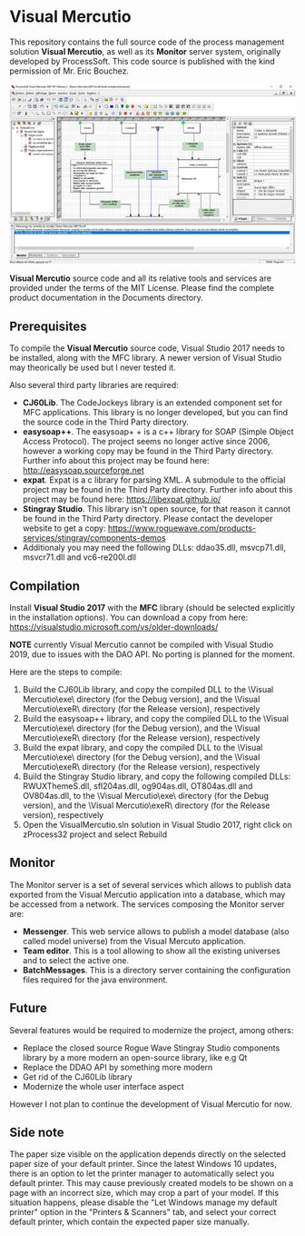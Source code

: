 # Visual Mercutio
This repository contains the full source code of the process management solution **Visual Mercutio**, as well as its **Monitor** server system, originally developed by ProcessSoft. This code source is published with the kind permission of Mr. Eric Bouchez.

![Visual Mercutio main frame](Documents/Screenshots/VisualMercutio_MainFrame.png)

**Visual Mercutio** source code and all its relative tools and services are provided under the terms of the MIT License. Please find the complete product documentation in the Documents directory.

## Prerequisites
To compile the **Visual Mercutio** source code, Visual Studio 2017 needs to be installed, along with the MFC library. A newer version of Visual Studio may theorically be used but I never tested it.

Also several third party libraries are required:
- **CJ60Lib**. The CodeJockeys library is an extended component set for MFC applications. This library is no longer developed, but you can find the source code in the Third Party directory.
- **easysoap++**. The easysoap+ + is a c++ library for SOAP (Simple Object Access Protocol). The project seems no longer active since 2006, however a working copy may be found in the Third Party directory. Further info about this project may be found here: http://easysoap.sourceforge.net
- **expat**. Expat is a c library for parsing XML. A submodule to the official project may be found in the Third Party directory. Further info about this project may be found here: https://libexpat.github.io/
- **Stingray Studio**. This library isn't open source, for that reason it cannot be found in the Third Party directory. Please contact the developer website to get a copy: https://www.roguewave.com/products-services/stingray/components-demos
- Additionaly you may need the following DLLs: ddao35.dll, msvcp71.dll, msvcr71.dll and vc6-re200l.dll

## Compilation
Install **Visual Studio 2017** with the **MFC** library (should be selected explicitly in the installation options). You can download a copy from here: https://visualstudio.microsoft.com/vs/older-downloads/

**NOTE** currently Visual Mercutio cannot be compiled with Visual Studio 2019, due to issues with the DAO API. No porting is planned for the moment.

Here are the steps to compile:
1. Build the CJ60Lib library, and copy the compiled DLL to the \Visual Mercutio\exe\ directory (for the Debug version), and the \Visual Mercutio\exeR\ directory (for the Release version), respectively
2. Build the easysoap++ library, and copy the compiled DLL to the \Visual Mercutio\exe\ directory (for the Debug version), and the \Visual Mercutio\exeR\ directory (for the Release version), respectively
3. Build the expat library, and copy the compiled DLL to the \Visual Mercutio\exe\ directory (for the Debug version), and the \Visual Mercutio\exeR\ directory (for the Release version), respectively
4. Build the Stingray Studio library, and copy the following compiled DLLs: RWUXThemeS.dll, sfl204as.dll, og904as.dll, OT804as.dll and OV804as.dll, to the \Visual Mercutio\exe\ directory (for the Debug version), and the \Visual Mercutio\exeR\ directory (for the Release version), respectively
5. Open the VisualMercutio.sln solution in Visual Studio 2017, right click on zProcess32 project and select Rebuild

## Monitor
The Monitor server is a set of several services which allows to publish data exported from the Visual Mercutio application into a database, which may be accessed from a network. The services composing the Monitor server are:

- **Messenger**. This web service allows to publish a model database (also called model universe) from the Visual Mercuto application.
- **Team editor**. This is a tool allowing to show all the existing universes and to select the active one.
- **BatchMessages**. This is a directory server containing the configuration files required for the java environment.

## Future
Several features would be required to modernize the project, among others:
- Replace the closed source Rogue Wave Stingray Studio components library by a more modern an open-source library, like e.g Qt
- Replace the DDAO API by something more modern
- Get rid of the CJ60Lib library
- Modernize the whole user interface aspect

However I not plan to continue the development of Visual Mercutio for now.

## Side note
The paper size visible on the application depends directly on the selected paper size of your default printer. Since the latest Windows 10 updates, there is an option to let the printer manager to automatically select you default printer. This may cause previously created models to be shown on a page with an incorrect size, which may crop a part of your model. If this situation happens, please disable the "Let Windows manage my default printer" option in the "Printers & Scanners" tab, and select your correct default printer, which contain the expected paper size manually.
